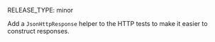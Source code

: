RELEASE_TYPE: minor

Add a `JsonHttpResponse` helper to the HTTP tests to make it easier to construct responses.